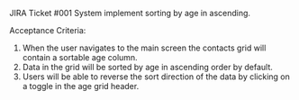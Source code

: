 JIRA Ticket #001
System implement sorting by age in ascending.

Acceptance Criteria:

1. When the user navigates to the main screen the contacts grid
will contain a sortable age column.
2. Data in the grid will be sorted by age in ascending order by default.
3. Users will be able to reverse the sort direction of the data by clicking
on a toggle in the age grid header.